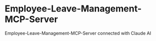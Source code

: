 # Employee-Leave-Management-MCP-Server
Employee-Leave-Management-MCP-Server connected with Claude AI

